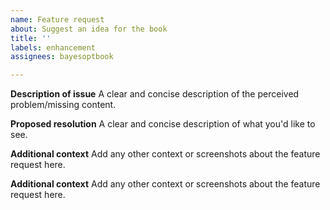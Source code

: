 ```yaml
---
name: Feature request
about: Suggest an idea for the book
title: ''
labels: enhancement
assignees: bayesoptbook

---
```


**Description of issue**
A clear and concise description of the perceived problem/missing content.

**Proposed resolution**
A clear and concise description of what you'd like to see.

**Additional context**
Add any other context or screenshots about the feature request here.

**Additional context**
Add any other context or screenshots about the feature request here.
